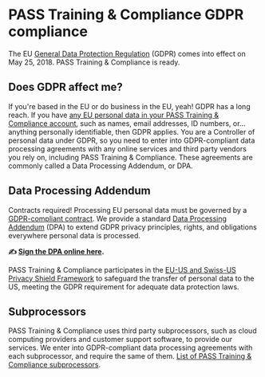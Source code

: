 # PASS Training & Compliance GDPR compliance

The EU [General Data Protection Regulation](https://en.wikipedia.org/wiki/General_Data_Protection_Regulation) (GDPR) comes into effect on May 25, 2018. PASS Training & Compliance is ready.

## Does GDPR affect me?

If you're based in the EU or do business in the EU, yeah! GDPR has a long reach. If you have [any EU personal data in your PASS Training & Compliance account](https://ico.org.uk/for-organisations/guide-to-the-general-data-protection-regulation-gdpr/key-definitions/), such as names, email addresses, ID numbers, or… anything personally identifiable, then GDPR applies. You are a Controller of personal data under GDPR, so you need to enter into GDPR-compliant data processing agreements with any online services and third party vendors you rely on, including PASS Training & Compliance. These agreements are commonly called a Data Processing Addendum, or DPA.

## Data Processing Addendum

Contracts required! Processing EU personal data must be governed by a [GDPR-compliant contract](https://gdpr-info.eu/art-28-gdpr/). We provide a standard [Data Processing Addendum](https://app.hellosign.com/s/c0908a3d) (DPA) to extend GDPR privacy principles, rights, and obligations everywhere personal data is processed.

**✍️ [Sign the DPA online here](https://app.hellosign.com/s/c0908a3d).**

PASS Training & Compliance participates in the [EU-US and Swiss-US Privacy Shield Framework](privacy-shield.md) to safeguard the transfer of personal data to the US, meeting the GDPR requirement for adequate data protection laws.

## Subprocessors

PASS Training & Compliance uses third party subprocessors, such as cloud computing providers and customer support software, to provide our services. We enter into GDPR-compliant data processing agreements with each subprocessor, and require the same of them. [List of PASS Training & Compliance subprocessors](subprocessors.md).
